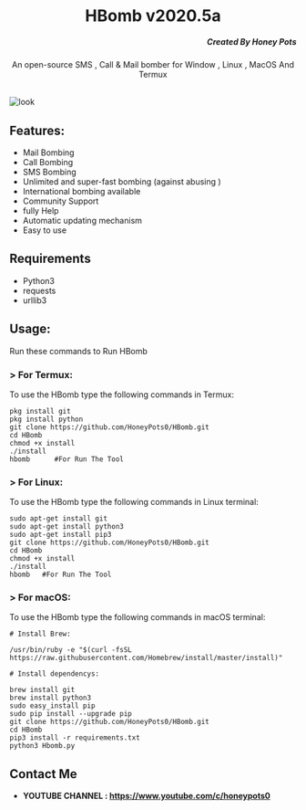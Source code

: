<h1 align="center">HBomb v2020.5a</h1>
<h5 align="right">Created By Honey Pots</h5>
<p align="center">An open-source SMS , Call &  Mail bomber for   Window , Linux , MacOS And Termux</p><br>

<img src="https://repository-images.githubusercontent.com/252939958/739b8c80-7695-11ea-9812-42157e3abf74" alt="look">


## Features:

- Mail Bombing
- Call Bombing
- SMS Bombing
- Unlimited  and super-fast bombing (against abusing )
- International bombing available
- Community Support 
- fully Help 
- Automatic updating mechanism
- Easy to use 

## Requirements
* Python3
* requests 
* urllib3

## Usage:

Run these commands to Run HBomb

### > For Termux:

To use the HBomb type the following commands in Termux:
```
pkg install git
pkg install python
git clone https://github.com/HoneyPots0/HBomb.git
cd HBomb
chmod +x install 
./install
hbomb      #For Run The Tool
```

### > For Linux:

To use the HBomb type the following commands in Linux terminal:
```
sudo apt-get install git
sudo apt-get install python3
sudo apt-get install pip3
git clone https://github.com/HoneyPots0/HBomb.git
cd HBomb
chmod +x install 
./install
hbomb   #For Run The Tool
```

### > For macOS:

To use the HBomb type the following commands in macOS terminal:
```
# Install Brew: 

/usr/bin/ruby -e "$(curl -fsSL https://raw.githubusercontent.com/Homebrew/install/master/install)"

# Install dependencys:

brew install git
brew install python3
sudo easy_install pip
sudo pip install --upgrade pip
git clone https://github.com/HoneyPots0/HBomb.git
cd HBomb
pip3 install -r requirements.txt
python3 Hbomb.py
```
## Contact Me
* <b>YOUTUBE CHANNEL : https://www.youtube.com/c/honeypots0 </b>
